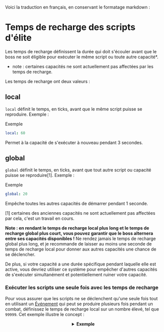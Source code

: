 Voici la traduction en français, en conservant le formatage markdown :

# Temps de recharge des scripts d'élite

Les temps de recharge définissent la durée qui doit s'écouler avant que le boss ne soit éligible pour exécuter le même script ou toute autre capacité\*.

- note : certaines capacités ne sont actuellement pas affectées par les temps de recharge.

Les temps de recharge ont deux valeurs :

## local

`local` définit le temps, en ticks, avant que le même script puisse se reproduire. Exemple :

Exemple

```yaml
local: 60
```

Permet à la capacité de s'exécuter à nouveau pendant 3 secondes.

## global

`global` définit le temps, en ticks, avant que tout autre script ou capacité puisse se reproduire\[1\]. Exemple :

Exemple

```yaml
global: 20
```

Empêche toutes les autres capacités de démarrer pendant 1 seconde.

[1] certaines des anciennes capacités ne sont actuellement pas affectées par cela, c'est un travail en cours.

**Note : en rendant le temps de recharge local plus long et le temps de recharge global plus court, vous pouvez garantir que le boss alternera entre ses capacités disponibles !** Ne rendez jamais le temps de recharge global plus long, et je recommande de laisser au moins une seconde de temps de recharge local pour donner aux autres capacités une chance de se déclencher.

De plus, si votre capacité a une durée spécifique pendant laquelle elle est active, vous devriez utiliser ce système pour empêcher d'autres capacités de s'exécuter simultanément et potentiellement ruiner votre capacité.

### Exécuter les scripts une seule fois avec les temps de recharge
Pour vous assurer que les scripts ne se déclenchent qu'une seule fois tout en utilisant un [Événement]($language$/elitemobs/elitescript_events.md) qui peut se produire plusieurs fois pendant un combat, définissez le temps de recharge local sur un nombre élevé, tel que `99999`. Cet exemple illustre le concept :

<div align="center">

<details>

<summary><b>Exemple</b></summary>

<div align="left">

```yaml
eliteScript:
  SetMeOnFireOnlyOnce:
    Events:
    - EliteMobDamagedByPlayerEvent
    Actions:
    - action: SET_ON_FIRE
      duration: 60
      Target:
      targetType: DIRECT_TARGET
    Cooldowns:
    local: 99999
    global: 50
```
Dans ce scénario, l'`EliteMobDamagedByPlayerEvent` déclenche l'action `SET_ON_FIRE`. Sans temps de recharge, l'action s'activerait chaque fois que le joueur frappe le mob.

Cependant, avec un temps de recharge local défini sur `99999`, l'action ne se déclenchera que toutes les `99999` ticks (83 minutes).

</div>

</details>

</div>
